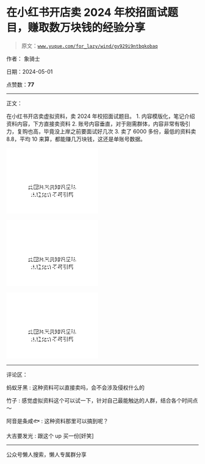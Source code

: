 # 在小红书开店卖 2024 年校招面试题目，赚取数万块钱的经验分享

> 原文：[`www.yuque.com/for_lazy/wind/gv929i9ntbqkobaq`](https://www.yuque.com/for_lazy/wind/gv929i9ntbqkobaq)

作者： 象骑士

日期：2024-05-01

点赞数：**77**

* * *

正文：

在小红书开店卖虚拟资料，卖 2024 年校招面试题目。 1\. 内容模版化，笔记介绍资料内容，下方直接卖资料 2.
账号内容垂直，对于刚需群体，内容非常有吸引力，复购也高，毕竟没上岸之前要面试好几次 3.
卖了 6000 多份，最低的资料卖 8.8，平均 10 来算，都能赚几万块钱，这还是单账号数据。

![](img/ce82fb32c118594e4e7b635cb5216ae0.png)

![](img/b089f64f5f886d2f99a80b190cc69064.png)

![](img/0d37ec7f79e15b18a8828ffd2939d26f.png)

* * *

评论区：

蚂蚁牙黑 : 这种资料可以直接卖吗，会不会涉及侵权什么的

竹子 : 感觉虚拟资料这个可以试一下，针对自己最能触达的人群，结合各个时间点～

阿音是条咸🐟 : 这种资料那里可以搞到呢？

大吉要发光 : 跟这个 up 买一份[奸笑]

* * *

公众号懒人搜索，懒人专属群分享